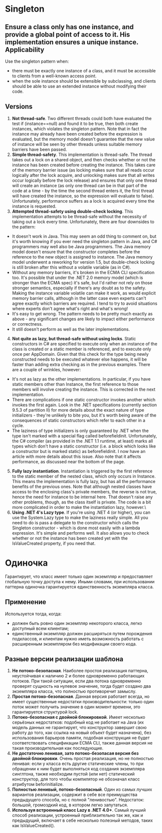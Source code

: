 Singleton
========
Ensure a class only has one instance, and provide a global point of access to it. His implementation ensures a unique instance.
Applicability
--------------
Use the singleton pattern when:
* there must be exactly one instance of a class, and it must be accessible to clients from a well-known access point.
* when the sole instance should be extensible by subclassing, and clients should be able to use an extended instance without modifying their code.

Versions
-----------
1. **Not thread-safe**. Two different threads could both have evaluated the test if (instance==null) and found it to be true, then both create instances, which violates the singleton pattern. Note that in fact the instance may already have been created before the expression is evaluated, but the memory model doesn't guarantee that the new value of instance will be seen by other threads unless suitable memory barriers have been passed.
2. **Simple thread-safety**. This implementation is thread-safe. The thread takes out a lock on a shared object, and then checks whether or not the instance has been created before creating the instance. This takes care of the memory barrier issue (as locking makes sure that all reads occur logically after the lock acquire, and unlocking makes sure that all writes occur logically before the lock release) and ensures that only one thread will create an instance (as only one thread can be in that part of the code at a time - by the time the second thread enters it, the first thread will have created the instance, so the expression will evaluate to false). Unfortunately, performance suffers as a lock is acquired every time the instance is requested.
3. **Attempted thread-safety using double-check locking**. This implementation attempts to be thread-safe without the necessity of taking out a lock every time. Unfortunately, there are four downsides to the pattern:
  * It doesn't work in Java. This may seem an odd thing to comment on, but it's worth knowing if you ever need the singleton pattern in Java, and C# programmers may well also be Java programmers. The Java memory model doesn't ensure that the constructor completes before the reference to the new object is assigned to instance. The Java memory model underwent a reworking for version 1.5, but double-check locking is still broken after this without a volatile variable (as in C#).
  * Without any memory barriers, it's broken in the ECMA CLI specification too. It's possible that under the .NET 2.0 memory model (which is stronger than the ECMA spec) it's safe, but I'd rather not rely on those stronger semantics, especially if there's any doubt as to the safety. Making the instance variable volatile can make it work, as would explicit memory barrier calls, although in the latter case even experts can't agree exactly which barriers are required. I tend to try to avoid situations where experts don't agree what's right and what's wrong!
  * It's easy to get wrong. The pattern needs to be pretty much exactly as above - any significant changes are likely to impact either performance or correctness.
  * It still doesn't perform as well as the later implementations.
4. **Not quite as lazy, but thread-safe without using locks**. Static constructors in C# are specified to execute only when an instance of the class is created or a static member is referenced, and to execute only once per AppDomain. Given that this check for the type being newly constructed needs to be executed whatever else happens, it will be faster than adding extra checking as in the previous examples. There are a couple of wrinkles, however:
  * It's not as lazy as the other implementations. In particular, if you have static members other than Instance, the first reference to those members will involve creating the instance. This is corrected in the next implementation.
  * There are complications if one static constructor invokes another which invokes the first again. Look in the .NET specifications (currently section 9.5.3 of partition II) for more details about the exact nature of type initializers - they're unlikely to bite you, but it's worth being aware of the consequences of static constructors which refer to each other in a cycle.
  * The laziness of type initializers is only guaranteed by .NET when the type isn't marked with a special flag called beforefieldinit. Unfortunately, the C# compiler (as provided in the .NET 1.1 runtime, at least) marks all types which don't have a static constructor (i.e. a block which looks like a constructor but is marked static) as beforefieldinit. I now have an article with more details about this issue. Also note that it affects performance, as discussed near the bottom of the page.
5. **Fully lazy instantiation**. Instantiation is triggered by the first reference to the static member of the nested class, which only occurs in Instance. This means the implementation is fully lazy, but has all the performance benefits of the previous ones. Note that although nested classes have access to the enclosing class's private members, the reverse is not true, hence the need for instance to be internal here. That doesn't raise any other problems, though, as the class itself is private. The code is a bit more complicated in order to make the instantiation lazy, however.\
6. **Using .NET 4's Lazy<T> type**. If you're using .NET 4 (or higher), you can use the System.Lazy<T> type to make the laziness really simple. All you need to do is pass a delegate to the constructor which calls the Singleton constructor - which is done most easily with a lambda expression.  It's simple and performs well. It also allows you to check whether or not the instance has been created yet with the IsValueCreated property, if you need that.


Одиночка
========
Гарантирует, что класс имеет только один экземпляр и предоставляет глобальную точку доступа к нему. Иными словами, при использовании паттерна одиночка гарантируется единственность экземпляра класса.

Применение
----------------
Используется тогда, когда:
* должен быть ровно один экземпляр некоторого класса, легко доступный всем клиентам;
* единственный экземпляр должен расширяться путем порождения подклассов, и клиентам нужно иметь возможность работать с расширенным экземпляром без модификации своего кода.

Разные версии реализации шаблона
-------------------------------------------------
1. **Не потоко-безопасная**. Наиболее простоя реализация паттерна, неустойчивая к наличию 2 и более одновременно работающих потоков. При такой ситуации, если два потока одновременно проверят сущность на нулевое значение, тогда будет создано два экземпляра класса, что полностью противоречит замыслу.
2. **Простая потоко-безопасная**. Данная версия работает всегда, но имеет существенные недостатки производительности: только один поток может получить значение в один момент времени, это гарантируется структурой lock.
3. **Потоко-безопасная с двойной блокировкой**. Имеет несколько серьёзных недостатков: подобный код не работает на Java (их модель данных не гарантирует, что конструктор завершит свою работу до того, как ссылка на новый объект будет назначена), без использования барьеров памяти, подобная конструкция не будет соответствовать спецификации ECMA CLI, также данная версия не такая производительная как последующие.
4. **Не достаточно ленивая, зато потоко-безопасая версия без двойной блокировки**. Очень простая реализация, но не полностью ленивая: если у класса есть другие статические члены, то при обращении к ним будет выполняться код создания экземпляра синглтона, также необходим пустой (или нет) статический конструктор, для того чтобы компилятор не обозначал класс атрибутом beforinitialize.
5. **Полностью ленивый, потоко-безопасный**. Один из самых лучших вариантов реализации, содержит в себе все преимущества предыдущего способа, но с полной "ленивостью". Недостаток: большой, громоздкий код, в котором легко запутаться.
6. **Используя встроенный класс Lazy<T> в .NET 4.0+**. Самый лучший способ реализации, устроенный приблизительно так же, как и предыдущий, включает в себе несколько полезный методов, таких как IsValueCreated().
